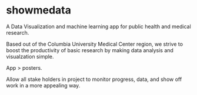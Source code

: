 # showmedata
A Data Visualization and machine learning app for public health and medical research.

Based out of the Columbia University Medical Center region, we strive to boost the productivity of basic research by making data analysis and visualzation simple.

App > posters.

Allow all stake holders in project to monitor progress, data, and show off work in a more appealing way.

